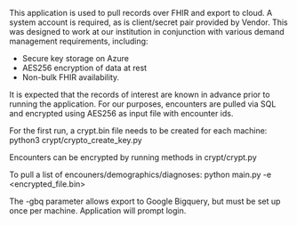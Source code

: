 This application is used to pull records over FHIR and export to cloud. 
A system account is required, as is client/secret pair provided by Vendor.
This was designed to work at our institution in conjunction with various demand management requirements, including:

- Secure key storage on Azure
- AES256 encryption of data at rest
- Non-bulk FHIR availability.

It is expected that the records of interest are known in advance prior to running the application.
For our purposes, encounters are pulled via SQL and encrypted using AES256 as input file with encounter ids.

For the first run, a crypt.bin file needs to be created for each machine:
python3 crypt/crypto_create_key.py

Encounters can be encrypted by running methods in crypt/crypt.py

To pull a list of encouners/demographics/diagnoses:
python main.py -e <encrypted_file.bin>

The -gbq parameter allows export to Google Bigquery, but must be set up once per machine. Application will prompt login.


